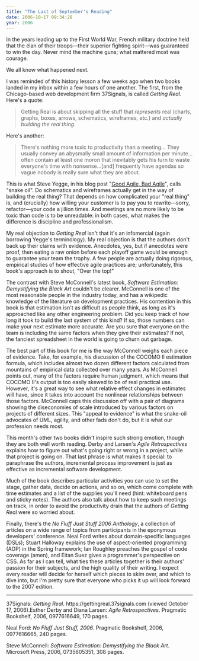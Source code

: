 ```yaml
---
title: "The Last of September's Reading"
date: 2006-10-17 09:34:28
year: 2006
---
```

In the years leading up to the First World War, French military doctrine held that the élan of their troops—their superior fighting spirit—was guaranteed to win the day.  Never mind the machine guns; what mattered most was courage.

We all know what happened next.

I was reminded of this history lesson a few weeks ago when two books landed in my inbox within a few hours of one another.  The first, from the Chicago-based web development firm 37Signals, is called <cite>Getting Real</cite>.  Here's a quote:
<blockquote>Getting Real is about skipping all the stuff that <em>represents</em> real (charts, graphs, boxes, arrows, schematics, wireframes, etc.) and <em>actually building the real thing</em>.</blockquote>
Here's another:
<blockquote>There's nothing more toxic to productivity than a meeting… They usually convey an abysmally small amount of information per minute…often contain at least one moron that inevitably gets his turn to waste everyone's time with nonsense…[and] frequently have agendas so vague nobody is really sure what they are about.</blockquote>
This is what Steve Yegge, in his blog post "<a href="http://steve-yegge.blogspot.com/2006/09/good-agile-bad-agile_27.html">Good Agile, Bad Agile</a>", calls "snake oil".  Do schematics and wireframes actually get in the way of building the real thing?  That depends on how complicated your "real thing" is, and (crucially) how willing your customer is to pay you to rewrite—sorry, refactor—your code a jillion times.  And meetings are no more likely to be toxic than code is to be unreadable: in both cases, what makes the difference is discipline and professionalism.

My real objection to <cite>Getting Real</cite> isn't that it's an infomercial (again borrowing Yegge's terminology).  My real objection is that the authors don't back up their claims with evidence. Anecdotes, yes, but if anecdotes were proof, then eating a raw onion before each playoff game would be enough to guarantee your team the trophy.  A few people are actually doing rigorous, empirical studies of how effective agile practices are; unfortunately, this book's approach is to shout, "Over the top!"

The contrast with Steve McConnell's latest book, <cite>Software Estimation: Demystifying the Black Art</cite> couldn't be clearer. McConnell is one of the most reasonable people in the industry today, and has a wikipedic knowledge of the literature on development practices.  His contention in this book is that estimation isn't as difficult as people think, as long as it's approached like any other engineering problem.  Did you keep track of how long it took to build the last system of this kind?  If so, those numbers can make your next estimate more accurate.  Are you sure that everyone on the team is including the same factors when they give their estimates?  If not, the fanciest spreadsheet in the world is going to churn out garbage.

The best part of this book for me is the way McConnell weighs each piece of evidence.  Take, for example, his discussion of the COCOMO II estimation formula, which includes almost two dozen different factors calculated from mountains of empirical data collected over many years. As McConnell points out, many of the factors require human judgment, which means that COCOMO II's output is too easily skewed to be of real practical use.  However, it's a great way to see what relative effect changes in estimates will have, since it takes into account the nonlinear relationships between those factors.  McConnell caps this discussion off with a pair of diagrams showing the diseconomies of scale introduced by various factors on projects of different sizes. This "appeal to evidence" is what the snake-oil advocates of UML, agility, and other fads don't do, but it is what our profession needs most.

This month's other two books didn't inspire such strong emotion, though they are both well worth reading.  Derby and Larsen's <cite>Agile Retrospectives</cite> explains how to figure out what's going right or wrong in a project, while that project is going on. That last phrase is what makes it special: to paraphrase the authors, incremental process improvement is just as effective as incremental software development.

Much of the book describes particular activities you can use to set the stage, gather data, decide on actions, and so on, which come complete with time estimates and a list of the supplies you'll need (hint: whiteboard pens and sticky notes).  The authors also talk about how to keep such meetings on track, in order to avoid the productivity drain that the authors of <cite>Getting Real</cite> were so worried about.

Finally, there's the <cite>No Fluff Just Stuff 2006 Anthology</cite>, a collection of articles on a wide range of topics from participants in the eponymous developers' conference.  Neal Ford writes about domain-specific languages (DSLs); Stuart Halloway explains the use of aspect-oriented programming (AOP) in the Spring framework; Ian Roughley preaches the gospel of code coverage (amen), and Eitan Suez gives a programmer's perspective on CSS.  As far as I can tell, what ties these articles together is their authors' passion for their subjects, and the high quality of their writing.  I expect every reader will decide for herself which pieces to skim over, and which to dive into, but I'm pretty sure that everyone who picks it up will look forward to the 2007 edition.

<hr />37Signals: <cite>Getting Real</cite>. https://gettingreal.37signals.com (viewed October 17, 2006).Esther Derby and Diana Larsen: <cite>Agile Retrospectives</cite>. Pragmatic Bookshelf, 2006, 0977616649, 170 pages.

Neal Ford: <cite>No Fluff Just Stuff, 2006</cite>.  Pragmatic Bookshelf, 2006, 0977616665, 240 pages.

Steve McConnell: <cite>Software Estimation: Demystifying the Black Art</cite>.  Microsoft Press, 2006, 0735605351, 308 pages.
